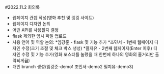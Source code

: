 #2022.11.2 회의록

- 웹페이지 컨셉 작성(영화 추천 및 랭킹 사이트)
- 웹페이지 디자인 논의
- 어떤 API를 사용할지 결정
- flask 제외한 임시 파일 업로드
- 사용 언어 및 역할 논의:
*임강준 - flask 및 기능 추가
*조민서 - 1번째 웹페이지 디자인 수정(크기 조절 및 체크 박스 생성)
*필지유 - 2번째 웹페이지(Enter 이후) 디자인 수정 및 기능 추가(영화 포스터를 눌렀을 때 한번에 하나의 영화의 줄거리만 출력되게끔)
- 개인 branch 생성(임강준-demo1 조민서-demo2 필지유-demo3)
